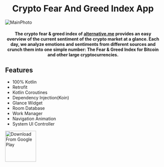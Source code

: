 
<h1 align="center">Crypto Fear And Greed Index App</h1>
<img src="https://fastupload.io/secure/file/l76mZRO5ZmanY" alt="MainPhoto" />


<h4 align="center">
  The crypto fear & greed index of <a href="https://alternative.me/crypto/fear-and-greed-index//">alternative.me</a> provides an easy overview of the current sentiment of the crypto market at a glance.
  Each day, we analyze emotions and sentiments from different sources and crunch them into one simple number: The Fear & Greed Index for Bitcoin and other large cryptocurrencies.
</h4>

## Features
* 100% Kotlin
* Retrofit
* Kotlin Coroutines
* Dependency Injection(Koin)
* Glance Widget
* Room Database
* Work Manager
* Navigation Animation
* System UI Controller

<a href="https://play.google.com/store/apps/details?id=com.iiamir.cryptofeargreed" title="Download From Google Play">
    <img src="https://logosarchive.com/wp-content/uploads/2021/07/Google-Play-download-button.png" height="100" alt="Download From Google Play" />
</a>
